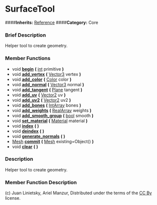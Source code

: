 #  SurfaceTool  
####**Inherits:** [Reference](class_reference)
####**Category:** Core

###  Brief Description  
Helper tool to create geometry.

###  Member Functions 
  * void  **[begin](#begin)**  **(** [int](class_int) primitive  **)**
  * void  **[add&#95;vertex](#add_vertex)**  **(** [Vector3](class_vector3) vertex  **)**
  * void  **[add&#95;color](#add_color)**  **(** [Color](class_color) color  **)**
  * void  **[add&#95;normal](#add_normal)**  **(** [Vector3](class_vector3) normal  **)**
  * void  **[add&#95;tangent](#add_tangent)**  **(** [Plane](class_plane) tangent  **)**
  * void  **[add&#95;uv](#add_uv)**  **(** [Vector2](class_vector2) uv  **)**
  * void  **[add&#95;uv2](#add_uv2)**  **(** [Vector2](class_vector2) uv2  **)**
  * void  **[add&#95;bones](#add_bones)**  **(** [IntArray](class_intarray) bones  **)**
  * void  **[add&#95;weights](#add_weights)**  **(** [RealArray](class_realarray) weights  **)**
  * void  **[add&#95;smooth&#95;group](#add_smooth_group)**  **(** [bool](class_bool) smooth  **)**
  * void  **[set&#95;material](#set_material)**  **(** [Material](class_material) material  **)**
  * void  **[index](#index)**  **(** **)**
  * void  **[deindex](#deindex)**  **(** **)**
  * void  **[generate&#95;normals](#generate_normals)**  **(** **)**
  * [Mesh](class_mesh)  **[commit](#commit)**  **(** [Mesh](class_mesh) existing=Object()  **)**
  * void  **[clear](#clear)**  **(** **)**

###  Description  
Helper tool to create geometry.

###  Member Function Description  


(c) Juan Linietsky, Ariel Manzur, Distributed under the terms of the [CC By](https://creativecommons.org/licenses/by/3.0/legalcode) license.
